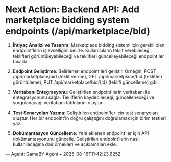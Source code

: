 # Next Action: Backend API: Add marketplace bidding system endpoints (/api/marketplace/bid)

1. **İhtiyaç Analizi ve Tasarım**: Marketplace bidding sistemi için gerekli olan endpoint'lerin işlevselliğini belirle. Kullanıcıların teklif verebileceği, teklifleri görüntüleyebileceği ve teklifleri güncelleyebileceği endpoint'ler tasarla.

2. **Endpoint Geliştirme**: Belirlenen endpoint'leri geliştir. Örneğin, POST /api/marketplace/bid (teklif verme), GET /api/marketplace/bid (teklifleri görüntüleme), PUT /api/marketplace/bid/{id} (teklifi güncelleme) gibi.

3. **Veritabanı Entegrasyonu**: Geliştirilen endpoint'lerin veritabanı ile entegrasyonunu sağla. Tekliflerin kaydedileceği, güncelleneceği ve sorgulanacağı veritabanı tablolarını oluştur.

4. **Test Senaryoları Yazma**: Geliştirilen endpoint'ler için test senaryoları oluştur. Her bir endpoint'in doğru çalıştığını doğrulamak için birim testleri yaz.

5. **Dokümantasyon Güncelleme**: Yeni eklenen endpoint'ler için API dokümantasyonunu güncelle. Geliştirilen endpoint'lerin nasıl kullanılacağına dair örnekleri ve açıklamaları ekle.

— Agent: GameBY Agent • 2025-08-16T11:42:23.625Z
